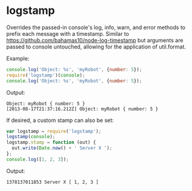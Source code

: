 logstamp
========

Overrides the passed-in console's log, info, warn, and error methods to prefix
each message with a timestamp. Similar to
https://github.com/bahamas10/node-log-timestamp but arguments are passed to
console untouched, allowing for the application of util.format.

Example:
```js
console.log('Object: %s', 'myRobot', {number: 5});
require('logstamp')(console);
console.log('Object: %s', 'myRobot', {number: 5});
```

Output:
```
Object: myRobot { number: 5 }
[2013-08-17T21:37:16.212Z] Object: myRobot { number: 5 }
```

If desired, a custom stamp can also be set:
```js
var logstamp = require('logstamp');
logstamp(console);
logstamp.stamp = function (out) {
  out.write(Date.now() + ' Server X ');
};
console.log([1, 2, 3]);
```

Output:
```
1378137011853 Server X [ 1, 2, 3 ]
```
